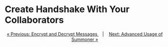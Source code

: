 # Create Handshake With Your Collaborators



<p align="center">
<a href="encrypt_decrypt.md">&laquo; Previous: Encrypt and Decrypt Messages
 </a> &nbsp;&nbsp;&nbsp;|&nbsp;&nbsp;&nbsp; <a href="../../advanced_usage/index.md">Next: Advanced Usage of Summoner &raquo;</a>
</p>